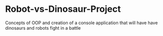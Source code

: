 # Robot-vs-Dinosaur-Project
Concepts of OOP and creation of  a console application that will have have dinosaurs and robots fight in a battle
